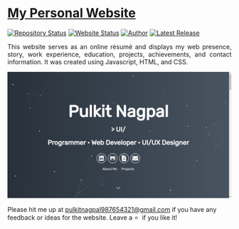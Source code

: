 # <a href="https://pulkitnagpal.netlify.app/" target="_blank">My Personal Website</a>

[![Repository Status](https://img.shields.io/badge/Repository%20Status-Maintained-dark%20green.svg)](https://github.com/pulkit99dev/profile)
[![Website Status](https://img.shields.io/badge/Website%20Status-Online-green)](https://pulkitnagpal.netlify.app/)
[![Author](https://img.shields.io/badge/Author-Pulkit%20Nagpal-blue.svg)](https://pulkitnagpal.netlify.app/)
[![Latest Release](https://img.shields.io/badge/Latest%20Release-16%20May%202021-yellow.svg)](https://github.com/pulkit99dev/profile/commit/main)

 <p align="justify">This website serves as an online résumé and displays my web presence, story, work experience, education, projects, achievements, and contact information. It was created using Javascript, HTML, and CSS.</p>

![Personal Résume Website](https://github.com/pulkit99dev/profile/blob/main/website.png)

Please hit me up at pulkitnagpal987654321@gmail.com if you have any feedback or ideas for the website. Leave a :star: &nbsp;if you like it!
